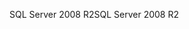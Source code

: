 <span data-ttu-id="bf35d-101">SQL Server 2008 R2</span><span class="sxs-lookup"><span data-stu-id="bf35d-101">SQL Server 2008 R2</span></span>
